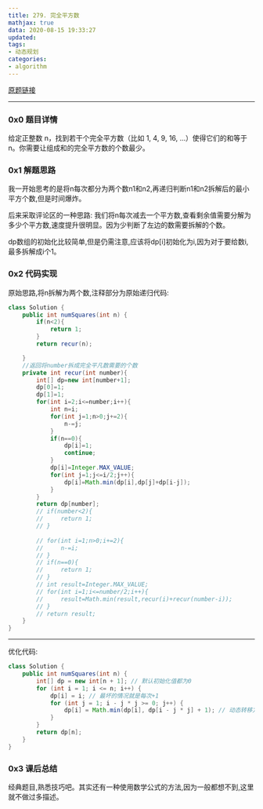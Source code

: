 ```yaml
---
title: 279. 完全平方数
mathjax: true
data: 2020-08-15 19:33:27
updated:
tags:
- 动态规划
categories:
- algorithm
---
```


[原题链接](https://leetcode-cn.com/problems/perfect-squares/)

---

### 0x0 题目详情

给定正整数 n，找到若干个完全平方数（比如 1, 4, 9, 16, ...）使得它们的和等于 n。你需要让组成和的完全平方数的个数最少。

### 0x1 解题思路

我一开始思考的是将n每次都分为两个数n1和n2,再递归判断n1和n2拆解后的最小平方个数,但是时间爆炸。

后来采取评论区的一种思路:
我们将n每次减去一个平方数,查看剩余值需要分解为多少个平方数,速度提升很明显。因为少判断了左边的数需要拆解的个数。

dp数组的初始化比较简单,但是仍需注意,应该将dp[i]初始化为i,因为对于要给数i,最多拆解成i个1。

### 0x2 代码实现

原始思路,将n拆解为两个数,注释部分为原始递归代码:

``` java
class Solution {
    public int numSquares(int n) {
        if(n<2){
            return 1;
        }
        return recur(n);

    }
    //返回将number拆成完全平凡数需要的个数
    private int recur(int number){
        int[] dp=new int[number+1];
        dp[0]=1;
        dp[1]=1;
        for(int i=2;i<=number;i++){
            int n=i;
            for(int j=1;n>0;j+=2){
                n-=j;
            }
            if(n==0){
                dp[i]=1;
                continue;
            }
            dp[i]=Integer.MAX_VALUE;
            for(int j=1;j<=i/2;j++){
                dp[i]=Math.min(dp[i],dp[j]+dp[i-j]);
            }
        }
        return dp[number];
        // if(number<2){
        //     return 1;
        // }
        
        // for(int i=1;n>0;i+=2){
        //     n-=i;
        // }
        // if(n==0){
        //     return 1;
        // }
        // int result=Integer.MAX_VALUE;
        // for(int i=1;i<=number/2;i++){
        //     result=Math.min(result,recur(i)+recur(number-i));
        // }
        // return result;
    }
}

```

---

优化代码:

``` java
class Solution {
    public int numSquares(int n) {
        int[] dp = new int[n + 1]; // 默认初始化值都为0
        for (int i = 1; i <= n; i++) {
            dp[i] = i; // 最坏的情况就是每次+1
            for (int j = 1; i - j * j >= 0; j++) { 
                dp[i] = Math.min(dp[i], dp[i - j * j] + 1); // 动态转移方程
            }
        }
        return dp[n];
    }
}
```

### 0x3 课后总结

经典题目,熟悉技巧吧。其实还有一种使用数学公式的方法,因为一般都想不到,这里就不做过多描述。